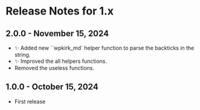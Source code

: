 # Release Notes for 1.x

## 2.0.0 - November 15, 2024

- ✨ Added new ``wpkirk_md` helper function to parse the backticks in the string.
- ✨ Improved the all helpers functions.
- Removed the useless functions.

## 1.0.0 - October 15, 2024

- First release
